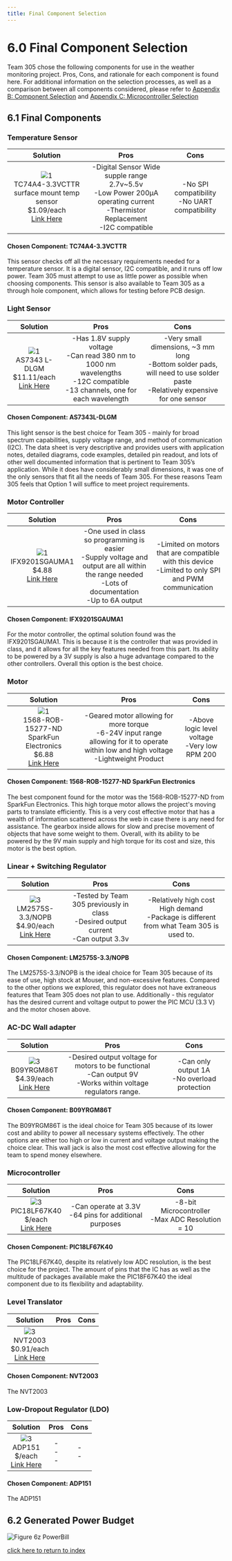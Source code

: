 ```yaml
---
title: Final Component Selection
---
```


# 6.0 Final Component Selection
Team 305 chose the following components for use in the weather monitoring project. Pros, Cons, and rationale for each component is found here. For additional information on the selection processes, as well as a comparison between all components considered, please refer to [Appendix B: Component Selection](/AppendixB) and [Appendix C: Microcontroller Selection](/AppendixC)
## 6.1 Final Components

### Temperature Sensor
 
|                                         Solution                                        |                                                                          Pros                                                                          |                                                Cons                                                |
|:---------------------------------------------------------------------------------------:|:------------------------------------------------------------------------------------------------------------------------------------------------------:|:--------------------------------------------------------------------------------------------------:|
| ![1](/photos/Figure6a.png) <br>TC74A4-3.3VCTTR surface mount temp sensor <br>$1.09/each  <br>[Link Here](https://www.digikey.com/en/products/detail/microchip-technology/TC74A4-3-3VCTTR/443268) |           -Digital Sensor Wide supple range 2.7v~5.5v <br>-Low Power 200µA operating current <br>-Thermistor Replacement <br>-I2C compatible           |                          -No SPI compatibility <br>-No UART compatibility                          |

#### Chosen Component: TC74A4-3.3VCTTR
This sensor checks off all the necessary requirements needed for a temperature sensor. It is a digital sensor, I2C compatible, and it runs off low power. Team 305 must attempt to use as little power as possible when choosing components. This sensor is also available to Team 305 as a through hole component, which allows for testing before PCB design.

### Light Sensor

|                           Solution                           |                                                                                     Pros                                                                                    |                                                                                                                          Cons                                                                                                                          |
|:------------------------------------------------------------:|:---------------------------------------------------------------------------------------------------------------------------------------------------------------------------:|:------------------------------------------------------------------------------------------------------------------------------------------------------------------------------------------------------------------------------------------------------:|
| ![1](/photos/Figure6d.png) <br>AS7343 L-DLGM <br>$11.11/each <br>[Link Here](https://www.digikey.com/en/products/detail/ams-osram/AS7343L-DLGM/16724750)  | -Has 1.8V supply voltage <br>-Can read 380 nm to 1000 nm wavelengths <br>-12C compatible  <br>-13 channels, one for each wavelength                                         | -Very small dimensions, ~3 mm long<br>-Bottom solder pads, will need to use solder paste<br>-Relatively expensive for one sensor                                                                                                                       |

#### Chosen Component: AS7343L-DLGM
This light sensor is the best choice for Team 305 - mainly for broad spectrum capabilities, supply voltage range, and method of communication (I2C). The data sheet is very descriptive and provides users with application notes, detailed diagrams, code examples, detailed pin readout, and lots of other well documented information that is pertinent to Team 305’s application. While it does have considerably small dimensions, it was one of the only sensors that fit all the needs of Team 305. For these reasons Team 305 feels that Option 1 will suffice to meet project requirements. 

### Motor Controller 

|                        Solution                        |                                                                            Pros                                                                            |                                                  Cons                                                  |
|:------------------------------------------------------:|:----------------------------------------------------------------------------------------------------------------------------------------------------------:|:------------------------------------------------------------------------------------------------------:|
| ![1](/photos/Figure6g.png) <br>IFX9201SGAUMA1 <br>$4.88 <br>[Link Here](https://www.digikey.com/en/products/detail/infineon-technologies/IFX9201SGAUMA1/5415542) | -One used in class so programming is easier <br>-Supply voltage and output are all within the range needed <br>-Lots of documentation <br>-Up to 6A output | -Limited on motors that are compatible with this device <br>-Limited to only SPI and PWM communication |

#### Chosen Component: IFX9201SGAUMA1
For the motor controller, the optimal solution found was the IFX9201SGAUMA1. This is because it is the controller that was provided in class, and it allows for all the key features needed from this part. Its ability to be powered by a 3V supply is also a huge advantage compared to the other controllers. Overall this option is the best choice.

### Motor

|                                    Solution                                    |                                                                                                                Pros                                                                                                               |                                                                                         Cons                                                                                        |
|:------------------------------------------------------------------------------:|:---------------------------------------------------------------------------------------------------------------------------------------------------------------------------------------------------------------------------------:|:-----------------------------------------------------------------------------------------------------------------------------------------------------------------------------------:|
| ![1](/photos/Figure6j.png) <br>1568-ROB-15277-ND SparkFun Electronics <br>$6.88 <br>[Link Here](https://www.digikey.com/en/products/detail/sparkfun-electronics/ROB-15277/9995750) | -Geared motor allowing for more torque <br>-6-24V input range allowing for it to operate within low and high voltage  <br>-Lightweight  Product                                                                                   | -Above logic level voltage <br>-Very low RPM 200                                                                                                                                    |

#### Chosen Component: 1568-ROB-15277-ND SparkFun Electronics
The best component found for the motor was the 1568-ROB-15277-ND from SparkFun Electronics. This high torque motor allows the project's moving parts to translate efficiently. This is a very cost effective motor that has a wealth of information scattered across the web in case there is any need for assistance. The gearbox inside allows for slow and precise movement of objects that have some weight to them. Overall, with its ability to be powered by the 9V main supply and high torque for its cost and size, this motor is the best option. 

### Linear + Switching Regulator

|                            Solution                           |                                                      Pros                                                      |                                                Cons                                               |
|:-------------------------------------------------------------:|:--------------------------------------------------------------------------------------------------------------:|:-------------------------------------------------------------------------------------------------:|
| ![3](/photos/Figure6o.png) <br>LM2575S-3.3/NOPB <br>$4.90/each <br>[Link Here](https://www.mouser.com/ProductDetail/Texas-Instruments/LM2575S-3.3-NOPB?qs=X1J7HmVL2ZGH5uY2hHZLXw%3D%3D) | -Tested by Team 305 previously in class<br>-Desired output current <br>-Can output 3.3v                        | -Relatively high cost High demand <br>-Package is different from what Team 305 is used to.        |

#### Chosen Component: LM2575S-3.3/NOPB
The LM2575S-3.3/NOPB is the ideal choice for Team 305 because of its ease of use, high stock at Mouser, and non-excessive features. Compared to the other options we explored, this regulator does not have extraneous features that Team 305 does not plan to use. Additionally - this regulator has the desired current and voltage output to power the PIC MCU (3.3 V) and the motor chosen above. 

### AC-DC Wall adapter

|                         Solution                         |                                                                  Pros                                                                 |                             Cons                            |
|:--------------------------------------------------------:|:-------------------------------------------------------------------------------------------------------------------------------------:|:-----------------------------------------------------------:|
| ![3](/photos/Figure6r.png) <br>B09YRGM86T <br>$4.39/each <br>[Link Here](https://www.amazon.com/Aclorol-100V-240V-5-5mmX2-5mm-Elliptical-Security/dp/B09YRGM86T/ref=sr_1_5?gclid=Cj0KCQiAorKfBhC0ARIsAHDzsltCRRGZa2Ene-E88G765J7y5mwNfMPp0PXX9cqmOCVH6r3tmDEA8TEaAn1sEALw_wcB&hvadid=173531645013&hvdev=c&hvlocphy=9030087&hvnetw=g&hvqmt=e&hvrand=3654037398574692265&hvtargid=kwd-10120937855&hydadcr=19108_9439007&keywords=9v+1a+power+supply&qid=1676511133&sr=8-5)  | -Desired output voltage for motors to be functional <br>-Can output 9V <br>-Works within voltage regulators range.                    | -Can only output 1A <br>-No overload protection<br>         |

#### Chosen Component: B09YRGM86T
The B09YRGM86T is the ideal choice for Team 305 because of its lower cost and ability to power all necessary systems effectively. The other options are either too high or low in current and voltage output making the choice clear. This wall jack is also the most cost effective allowing for the team to spend money elsewhere.  

### Microcontroller

|                         Solution                         |                                                                  Pros                                                                 |                             Cons                            |
|:--------------------------------------------------------:|:-------------------------------------------------------------------------------------------------------------------------------------:|:-----------------------------------------------------------:|
| ![3](/photos/MicrocontrollerPIC18.png) <br>PIC18LF67K40 <br>$/each <br>[Link Here](https://www.mouser.com/ProductDetail/Microchip-Technology/PIC18LF67K40-I-PT?qs=Cv1v43EOJpoXOD%2FmCo0jeQ%3D%3D)  | -Can operate at 3.3V<br>-64 pins for additional purposes                    | -8-bit Microcontroller<br>-Max ADC Resolution = 10         |

#### Chosen Component: PIC18LF67K40
The PIC18LF67K40, despite its relatively low ADC resolution, is the best choice for the project. The amount of pins that the IC has as well as the multitude of packages available make the PIC18F67K40 the ideal component due to its flexibility and adaptability.

### Level Translator

|                         Solution                         |                                                                  Pros                                                                 |                             Cons                            |
|:--------------------------------------------------------:|:-------------------------------------------------------------------------------------------------------------------------------------:|:-----------------------------------------------------------:|
| ![3](/photos/level.jpg) <br>NVT2003 <br>$0.91/each <br>[Link Here](https://www.mouser.com/ProductDetail/NXP-Semiconductors/NVT2003DP118?qs=vbj%2FKoHZRAiMv2YX75DayA%3D%3D)  | <br>                    | <br><br>         |

#### Chosen Component: NVT2003
The NVT2003 

### Low-Dropout Regulator (LDO)

|                         Solution                         |                                                                  Pros                                                                 |                             Cons                            |
|:--------------------------------------------------------:|:-------------------------------------------------------------------------------------------------------------------------------------:|:-----------------------------------------------------------:|
| ![3](/photos/ldo.jpg) <br>ADP151 <br>$/each <br>[Link Here]()  | -<br>-<br>-                    | -<br>-<br>         |

#### Chosen Component: ADP151
The ADP151 


## 6.2 Generated Power Budget
![Figure 6z PowerBill](/photos/PowerBudget.jpg "Generated Power Bill")



[click here to return to index](/index)
